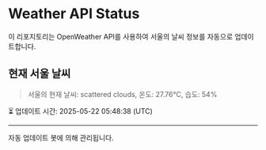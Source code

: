 
# Weather API Status

이 리포지토리는 OpenWeather API를 사용하여 서울의 날씨 정보를 자동으로 업데이트합니다.

## 현재 서울 날씨
> 서울의 현재 날씨: scattered clouds, 온도: 27.76°C, 습도: 54%

⏳ 업데이트 시간: 2025-05-22 05:48:38 (UTC)

---
자동 업데이트 봇에 의해 관리됩니다.
